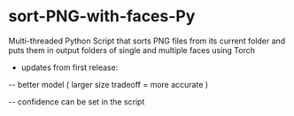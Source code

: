 # sort-PNG-with-faces-Py
Multi-threaded Python Script that sorts PNG files from its current folder and puts them in output folders of single and multiple faces using Torch
- updates from first release:

-- better model ( larger size tradeoff = more accurate )

-- confidence can be set in the script
